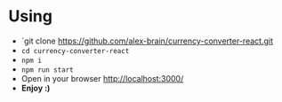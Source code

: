 # Using  
- `git clone https://github.com/alex-brain/currency-converter-react.git
- `cd currency-converter-react`
- `npm i`
- `npm run start`
- Open in your browser [http://localhost:3000/](http://localhost:3000/)
- **Enjoy :)**
